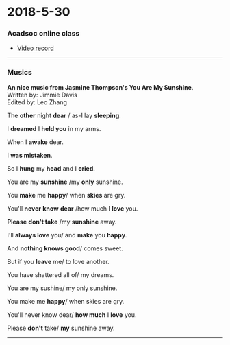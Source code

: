 2018-5-30
===
### Acadsoc online class
* [Video record](http://straindown.quanshi.com/doc/classroom/mp4convert/3095125zh_CN.mp4)




***
### Musics
**An nice music from Jasmine Thompson's You Are My Sunshine**.<br>
Written by: Jimmie Davis<br>
Edited by: Leo Zhang<br>

The **other** night **dear** / as-I lay **sleeping**.<br>

I **dreamed** I **held you** in my arms.<br>

When I **awake** dear.<br>

I **was mistaken**.<br>

So I **hung** my **head** and I **cried**.<br>

You are my **sunshine** /my **only** sunshine.<br>

You **make** me **happy**/ when **skies** are gry.<br>

You'll **never** **know** **dear** /how much I **love** you.<br>

**Please** **don't take** /my **sunshine** away.<br>

I'll **always love** you/ and **make** you **happy**.<br>

And **nothing knows** **good**/ comes sweet.<br>

But if you **leave** me/ to love another.<br>

You have shattered all of/ my dreams.<br>

You are my sushine/ my only sunshine.<br>

You make me **happy**/ when skies are gry.<br>

You'll never know dear/ **how much** I **love** you.<br>

Please **don't** take/ **my** sunshine away.<br>

***